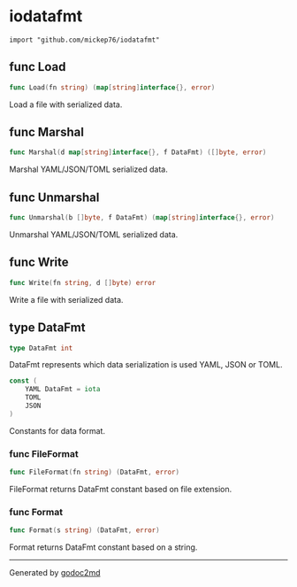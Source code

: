 
# iodatafmt
    import "github.com/mickep76/iodatafmt"






## func Load
``` go
func Load(fn string) (map[string]interface{}, error)
```
Load a file with serialized data.


## func Marshal
``` go
func Marshal(d map[string]interface{}, f DataFmt) ([]byte, error)
```
Marshal YAML/JSON/TOML serialized data.


## func Unmarshal
``` go
func Unmarshal(b []byte, f DataFmt) (map[string]interface{}, error)
```
Unmarshal YAML/JSON/TOML serialized data.


## func Write
``` go
func Write(fn string, d []byte) error
```
Write a file with serialized data.



## type DataFmt
``` go
type DataFmt int
```
DataFmt represents which data serialization is used YAML, JSON or TOML.



``` go
const (
    YAML DataFmt = iota
    TOML
    JSON
)
```
Constants for data format.







### func FileFormat
``` go
func FileFormat(fn string) (DataFmt, error)
```
FileFormat returns DataFmt constant based on file extension.


### func Format
``` go
func Format(s string) (DataFmt, error)
```
Format returns DataFmt constant based on a string.










- - -
Generated by [godoc2md](http://godoc.org/github.com/davecheney/godoc2md)